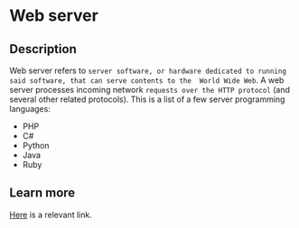 # Web server
## Description
Web server refers to `server software, or hardware dedicated to running said software, that can serve contents to the 
World Wide Web`. A web server processes incoming network `requests over the HTTP protocol` (and several other related 
protocols).
This is a list of a few server programming languages:
* PHP
* C#
* Python
* Java
* Ruby
## Learn more
[Here](https://en.wikipedia.org/wiki/Web_server) is a relevant link.
